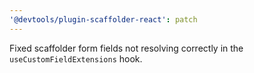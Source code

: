 ```yaml
---
'@devtools/plugin-scaffolder-react': patch
---
```


Fixed scaffolder form fields not resolving correctly in the `useCustomFieldExtensions` hook.
